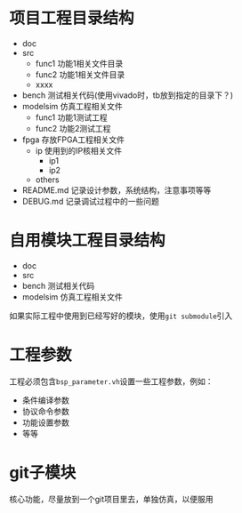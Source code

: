# 项目工程目录结构

- doc  
- src
    * func1  功能1相关文件目录
    * func2  功能1相关文件目录
    * xxxx
- bench  测试相关代码(使用vivado时，tb放到指定的目录下？)
- modelsim 仿真工程相关文件
    * func1 功能1测试工程
    * func2 功能2测试工程
- fpga 存放FPGA工程相关文件
    * ip        使用到的IP核相关文件
        - ip1
        - ip2 
    * others
- README.md  记录设计参数，系统结构，注意事项等等
- DEBUG.md 记录调试过程中的一些问题


# 自用模块工程目录结构

- doc  
- src
- bench  测试相关代码
- modelsim 仿真工程相关文件

如果实际工程中使用到已经写好的模块，使用`git submodule`引入

# 工程参数
工程必须包含`bsp_parameter.vh`设置一些工程参数，例如：
* 条件编译参数
* 协议命令参数
* 功能设置参数
* 等等

# git子模块
核心功能，尽量放到一个git项目里去，单独仿真，以便服用
